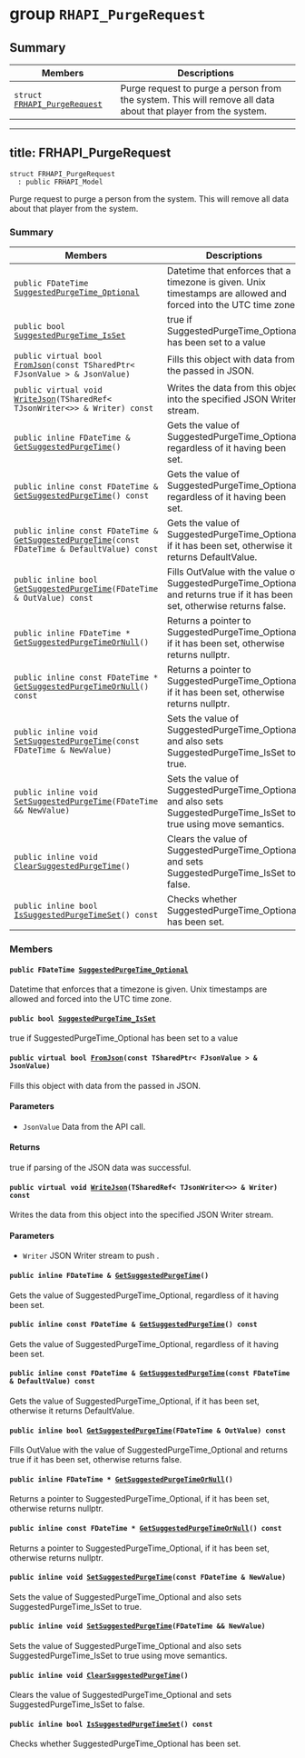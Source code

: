 # group `RHAPI_PurgeRequest` <a id="group__RHAPI__PurgeRequest"></a>

## Summary

 Members                        | Descriptions                                
--------------------------------|---------------------------------------------
`struct `[`FRHAPI_PurgeRequest`](#structFRHAPI__PurgeRequest) | Purge request to purge a person from the system. This will remove all data about that player from the system.

---
title: FRHAPI_PurgeRequest
---

```
struct FRHAPI_PurgeRequest
  : public FRHAPI_Model
```

Purge request to purge a person from the system. This will remove all data about that player from the system.

### Summary

 Members                        | Descriptions                                
--------------------------------|---------------------------------------------
`public FDateTime `[`SuggestedPurgeTime_Optional`](#structFRHAPI__PurgeRequest_1a4bf9b1063d210902a3f01fcc374debef) | Datetime that enforces that a timezone is given. Unix timestamps are allowed and forced into the UTC time zone.
`public bool `[`SuggestedPurgeTime_IsSet`](#structFRHAPI__PurgeRequest_1aeebdf2921a2e20d78da7649f9942d975) | true if SuggestedPurgeTime_Optional has been set to a value
`public virtual bool `[`FromJson`](#structFRHAPI__PurgeRequest_1ac94f370231a16bea2ba179c10ce96820)`(const TSharedPtr< FJsonValue > & JsonValue)` | Fills this object with data from the passed in JSON.
`public virtual void `[`WriteJson`](#structFRHAPI__PurgeRequest_1aff49d3ae97dfc558c1b21444c698f64b)`(TSharedRef< TJsonWriter<>> & Writer) const` | Writes the data from this object into the specified JSON Writer stream.
`public inline FDateTime & `[`GetSuggestedPurgeTime`](#structFRHAPI__PurgeRequest_1a90f105ad324cb69521d1fb64afccdb9d)`()` | Gets the value of SuggestedPurgeTime_Optional, regardless of it having been set.
`public inline const FDateTime & `[`GetSuggestedPurgeTime`](#structFRHAPI__PurgeRequest_1aa373f9ebde40d495c28fd2d85fec7e08)`() const` | Gets the value of SuggestedPurgeTime_Optional, regardless of it having been set.
`public inline const FDateTime & `[`GetSuggestedPurgeTime`](#structFRHAPI__PurgeRequest_1aa77827115c501ea8218a1feb85aa1168)`(const FDateTime & DefaultValue) const` | Gets the value of SuggestedPurgeTime_Optional, if it has been set, otherwise it returns DefaultValue.
`public inline bool `[`GetSuggestedPurgeTime`](#structFRHAPI__PurgeRequest_1a809a8c516d3eddc8691bd59e3bdae36a)`(FDateTime & OutValue) const` | Fills OutValue with the value of SuggestedPurgeTime_Optional and returns true if it has been set, otherwise returns false.
`public inline FDateTime * `[`GetSuggestedPurgeTimeOrNull`](#structFRHAPI__PurgeRequest_1ada5179545649871f9f6f1f67241de802)`()` | Returns a pointer to SuggestedPurgeTime_Optional, if it has been set, otherwise returns nullptr.
`public inline const FDateTime * `[`GetSuggestedPurgeTimeOrNull`](#structFRHAPI__PurgeRequest_1a8c060bac1f0fb9d171a069be84fd27a6)`() const` | Returns a pointer to SuggestedPurgeTime_Optional, if it has been set, otherwise returns nullptr.
`public inline void `[`SetSuggestedPurgeTime`](#structFRHAPI__PurgeRequest_1a1f73e6419e4b8eada594472b95bdfbf7)`(const FDateTime & NewValue)` | Sets the value of SuggestedPurgeTime_Optional and also sets SuggestedPurgeTime_IsSet to true.
`public inline void `[`SetSuggestedPurgeTime`](#structFRHAPI__PurgeRequest_1a8964cd9ad30dd3597c15da06e2e82a21)`(FDateTime && NewValue)` | Sets the value of SuggestedPurgeTime_Optional and also sets SuggestedPurgeTime_IsSet to true using move semantics.
`public inline void `[`ClearSuggestedPurgeTime`](#structFRHAPI__PurgeRequest_1a90e1c3b323ef9c0d6582d92a4ba4b990)`()` | Clears the value of SuggestedPurgeTime_Optional and sets SuggestedPurgeTime_IsSet to false.
`public inline bool `[`IsSuggestedPurgeTimeSet`](#structFRHAPI__PurgeRequest_1aafcc854a211fd0b7079d3e491476613f)`() const` | Checks whether SuggestedPurgeTime_Optional has been set.

### Members

#### `public FDateTime `[`SuggestedPurgeTime_Optional`](#structFRHAPI__PurgeRequest_1a4bf9b1063d210902a3f01fcc374debef) <a id="structFRHAPI__PurgeRequest_1a4bf9b1063d210902a3f01fcc374debef"></a>

Datetime that enforces that a timezone is given. Unix timestamps are allowed and forced into the UTC time zone.

#### `public bool `[`SuggestedPurgeTime_IsSet`](#structFRHAPI__PurgeRequest_1aeebdf2921a2e20d78da7649f9942d975) <a id="structFRHAPI__PurgeRequest_1aeebdf2921a2e20d78da7649f9942d975"></a>

true if SuggestedPurgeTime_Optional has been set to a value

#### `public virtual bool `[`FromJson`](#structFRHAPI__PurgeRequest_1ac94f370231a16bea2ba179c10ce96820)`(const TSharedPtr< FJsonValue > & JsonValue)` <a id="structFRHAPI__PurgeRequest_1ac94f370231a16bea2ba179c10ce96820"></a>

Fills this object with data from the passed in JSON.

#### Parameters
* `JsonValue` Data from the API call.

#### Returns
true if parsing of the JSON data was successful.

#### `public virtual void `[`WriteJson`](#structFRHAPI__PurgeRequest_1aff49d3ae97dfc558c1b21444c698f64b)`(TSharedRef< TJsonWriter<>> & Writer) const` <a id="structFRHAPI__PurgeRequest_1aff49d3ae97dfc558c1b21444c698f64b"></a>

Writes the data from this object into the specified JSON Writer stream.

#### Parameters
* `Writer` JSON Writer stream to push .

#### `public inline FDateTime & `[`GetSuggestedPurgeTime`](#structFRHAPI__PurgeRequest_1a90f105ad324cb69521d1fb64afccdb9d)`()` <a id="structFRHAPI__PurgeRequest_1a90f105ad324cb69521d1fb64afccdb9d"></a>

Gets the value of SuggestedPurgeTime_Optional, regardless of it having been set.

#### `public inline const FDateTime & `[`GetSuggestedPurgeTime`](#structFRHAPI__PurgeRequest_1aa373f9ebde40d495c28fd2d85fec7e08)`() const` <a id="structFRHAPI__PurgeRequest_1aa373f9ebde40d495c28fd2d85fec7e08"></a>

Gets the value of SuggestedPurgeTime_Optional, regardless of it having been set.

#### `public inline const FDateTime & `[`GetSuggestedPurgeTime`](#structFRHAPI__PurgeRequest_1aa77827115c501ea8218a1feb85aa1168)`(const FDateTime & DefaultValue) const` <a id="structFRHAPI__PurgeRequest_1aa77827115c501ea8218a1feb85aa1168"></a>

Gets the value of SuggestedPurgeTime_Optional, if it has been set, otherwise it returns DefaultValue.

#### `public inline bool `[`GetSuggestedPurgeTime`](#structFRHAPI__PurgeRequest_1a809a8c516d3eddc8691bd59e3bdae36a)`(FDateTime & OutValue) const` <a id="structFRHAPI__PurgeRequest_1a809a8c516d3eddc8691bd59e3bdae36a"></a>

Fills OutValue with the value of SuggestedPurgeTime_Optional and returns true if it has been set, otherwise returns false.

#### `public inline FDateTime * `[`GetSuggestedPurgeTimeOrNull`](#structFRHAPI__PurgeRequest_1ada5179545649871f9f6f1f67241de802)`()` <a id="structFRHAPI__PurgeRequest_1ada5179545649871f9f6f1f67241de802"></a>

Returns a pointer to SuggestedPurgeTime_Optional, if it has been set, otherwise returns nullptr.

#### `public inline const FDateTime * `[`GetSuggestedPurgeTimeOrNull`](#structFRHAPI__PurgeRequest_1a8c060bac1f0fb9d171a069be84fd27a6)`() const` <a id="structFRHAPI__PurgeRequest_1a8c060bac1f0fb9d171a069be84fd27a6"></a>

Returns a pointer to SuggestedPurgeTime_Optional, if it has been set, otherwise returns nullptr.

#### `public inline void `[`SetSuggestedPurgeTime`](#structFRHAPI__PurgeRequest_1a1f73e6419e4b8eada594472b95bdfbf7)`(const FDateTime & NewValue)` <a id="structFRHAPI__PurgeRequest_1a1f73e6419e4b8eada594472b95bdfbf7"></a>

Sets the value of SuggestedPurgeTime_Optional and also sets SuggestedPurgeTime_IsSet to true.

#### `public inline void `[`SetSuggestedPurgeTime`](#structFRHAPI__PurgeRequest_1a8964cd9ad30dd3597c15da06e2e82a21)`(FDateTime && NewValue)` <a id="structFRHAPI__PurgeRequest_1a8964cd9ad30dd3597c15da06e2e82a21"></a>

Sets the value of SuggestedPurgeTime_Optional and also sets SuggestedPurgeTime_IsSet to true using move semantics.

#### `public inline void `[`ClearSuggestedPurgeTime`](#structFRHAPI__PurgeRequest_1a90e1c3b323ef9c0d6582d92a4ba4b990)`()` <a id="structFRHAPI__PurgeRequest_1a90e1c3b323ef9c0d6582d92a4ba4b990"></a>

Clears the value of SuggestedPurgeTime_Optional and sets SuggestedPurgeTime_IsSet to false.

#### `public inline bool `[`IsSuggestedPurgeTimeSet`](#structFRHAPI__PurgeRequest_1aafcc854a211fd0b7079d3e491476613f)`() const` <a id="structFRHAPI__PurgeRequest_1aafcc854a211fd0b7079d3e491476613f"></a>

Checks whether SuggestedPurgeTime_Optional has been set.

